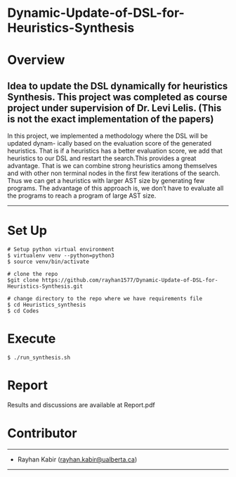 # Dynamic-Update-of-DSL-for-Heuristics-Synthesis
# Overview
**Idea to update the DSL dynamically for heuristics Synthesis. This project was completed as course project under supervision of Dr. Levi Lelis.**
(This is not the exact implementation of the papers)
---
In this project, we implemented a methodology where the DSL will be updated dynam-
ically based on the evaluation score of the generated heuristics. That is if a heuristics has
a better evaluation score, we add that heuristics to our DSL and restart the search.This
provides a great advantage. That is we can combine strong heuristics among themselves and
with other non terminal nodes in the first few iterations of the search. Thus we can get a
heuristics with larger AST size by generating few programs. The advantage of this approach
is, we don’t have to evaluate all the programs to reach a program of large AST size.

---


# Set Up
```
# Setup python virtual environment
$ virtualenv venv --python=python3
$ source venv/bin/activate

# clone the repo
$git clone https://github.com/rayhan1577/Dynamic-Update-of-DSL-for-Heuristics-Synthesis.git

# change directory to the repo where we have requirements file
$ cd Heuristics_synthesis
$ cd Codes

```
# Execute
```
$ ./run_synthesis.sh
```


# Report

Results and discussions are available at Report.pdf


# Contributor
---
- Rayhan Kabir (rayhan.kabir@ualberta.ca)
---
